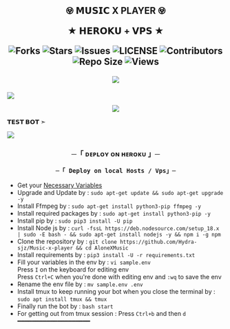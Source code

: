 
<h2 align="center">
    𖢵 𝗠𝗨𝗦𝗜𝗖 X PLAYER 𖢵

★ 𝗛𝗘𝗥𝗢𝗞𝗨 + 𝗩𝗣𝗦 ★

<p align='center'>
  <img src="https://img.shields.io/github/forks/Hydra-sjz/Music-x-player?style=flat-square" alt="Forks">
  <img src="https://img.shields.io/github/stars/Hydra-sjz/Music-x-player?style=flat-square" alt="Stars">
  <img src="https://img.shields.io/github/issues/Hydra-sjz/Music-x-player?style=flat-square" alt="Issues">
  <img src="https://img.shields.io/github/license/Hydra-sjz/Music-x-player?style=flat-square" alt="LICENSE">
  <img src="https://img.shields.io/github/contributors/Hydra-sjz/Music-x-player?style=flat-square" alt="Contributors">
  <img src="https://img.shields.io/github/repo-size/Hydra-sjz/Music-x-player?style=flat-square" alt="Repo Size">
  <img src="https://hits.seeyoufarm.com/api/count/incr/badge.svg?url=https://github.com/Hydra-sjz/Music-x-player&amp;title=Repo%20Views" alt="Views">
</p>

<p align='center'>
  <a href="https://t.me/PROFESSOR_NETWORK" alt="MADE-BY-SOURABH"> <img src="https://img.shields.io/badge/Made%20with-Go-1f425f.svg?style=flat-square&logo=Go&color=blue" /> </a>

</h2>
<img src="https://readme-typing-svg.herokuapp.com?color=FF0000&width=420&lines=♦ᴅᴇᴘʟᴏʏ+ᴏɴ+ʜᴇʀᴏᴋᴜ♦;♨️+ɴᴏ+ʜᴇʀᴏᴋᴜ+ʙᴀɴ+ɪssᴜᴇ+ᴀʟsᴏ+ᴠᴘs+ᴅᴇᴘʟᴏʏ+📍+ᴘʀᴇsᴇɴᴛ;🎭+ᴘᴏᴡᴇʀᴇᴅ+ʙʏ+𝗣𝗥𝗢𝗙𝗘𝗦𝗦𝗢𝗥+🎭">
<p align="center">
  <img src="https://telegra.ph/file/a13a9d98f15c3fcd06221.jpg">
</p>

**𝗧𝗘𝗦𝗧 𝗕𝗢𝗧 ➣ [](https://t.me/PROFESSOR_SUKOON_BOT)**



<img src="https://readme-typing-svg.herokuapp.com?color=FF0000&width=420&lines=⚠️𝗙𝗢𝗥𝗞+𝗧𝗛𝗜𝗦+𝗥𝗘𝗣𝗢+𝗙𝗜𝗥𝗦𝗧𝗟𝗬⚠️">


<h3 align="center">
    ─「 ᴅᴇᴩʟᴏʏ ᴏɴ ʜᴇʀᴏᴋᴜ 」─


    ─「 Deploy on local Hosts / Vps」─
</h3>

- Get your [Necessary Variables](https://github.com/Hydra-sjz/Music-x-player/blob/master/sample.env)
- Upgrade and Update by :
`sudo apt-get update && sudo apt-get upgrade -y`
- Install Ffmpeg by :
`sudo apt-get install python3-pip ffmpeg -y`
- Install required packages by :
`sudo apt-get install python3-pip -y`
- Install pip by :
`sudo pip3 install -U pip`
- Install Node js by :
`curl -fssL https://deb.nodesource.com/setup_18.x | sudo -E bash - && sudo apt-get install nodejs -y && npm i -g npm`
- Clone the repository by :
`git clone https://github.com/Hydra-sjz/Music-x-player && cd AloneXMusic`
- Install requirements by :
`pip3 install -U -r requirements.txt`
- Fill your variables in the env by :
`vi sample.env`<br>
Press `I` on the keyboard for editing env<br>
Press `Ctrl+C` when you're done with editing env and `:wq` to save the env<br>
- Rename the env file by :
`mv sample.env .env`
- Install tmux to keep running your bot when you close the terminal by :
`sudo apt install tmux && tmux`
- Finally run the bot by :
`bash start`
- For getting out from tmux session : Press `Ctrl+b` and then `d`<br>
━━━━━━━━━━━━━━━━━━━━
